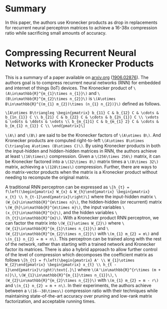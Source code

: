 # Summary #

In this paper, the authors use Kronecker products as drop in replacements for
recurrent neural perceptron matrices to achieve a 16-38x compression ratio
while sacrificing small amounts of accuracy.

# Compressing Recurrent Neural Networks with Kronecker Products #

This is a summary of a paper available on [arxiv.org][2] ([1906.02876][1]). The
authors goal is to compress recurrent neural networks (RNN) for embedded and
internet of things (IoT) devices. The Kronecker product of
`\(A\in\mathbb{R}^{m_{1}\times n_{1}}\)` and
`\(B\in\mathbb{R}^{m_{2}\times n_{2}}\)` is
`\(A\otimes B\in\mathbb{R}^{(m_{1} m_{2})\times (n_{1} n_{2})}\)` defined as
follows.

`\[A\otimes B\triangleq
\begin{pmatrix}
b_{11} C & b_{12} C & \cdots & b_{1n_{1}} C \\
b_{21} C & b_{22} C & \cdots & b_{2n_{1}} C \\
\vdots & \vdots & \ddots & \vdots \\
b_{m_{1}1} C & b_{m_{1} 2} C & \cdots & b_{m_{1} n_{1}} C \\
\end{pmatrix}\]`

`\(A\)` and `\(B\)` are said to be the Kronecker factors of `\(A\otimes B\)`.
And Kronecker products are computed right-to-left
`\(A\otimes B\otimes C\triangleq A\otimes (B\otimes C)\)`. By using Kronecker
products in both the input-hidden and hidden-hidden matrices in RNN, the
authors achieve at least `\(16\times\)` compression. Given a
`\(256\times 256\)` matrix, it can be Kronecker factored into a
`\(32\times 8\)` matrix times a  `\(8\times 32\)` matrix, achieving a
`\(128\times\)` compression. Further, there are ways to do matrix-vector
products when the matrix is a Kronecker product without needing to recompute
the original matrix.

A traditional RNN perceptron can be expressed as
`\[h_{t} = f\left(\begin{pmatrix} W_{x} & W_{h}\end{pmatrix}
\begin{pmatrix} x_{t} \\ h_{t-1}\end{pmatrix}\right)\]` where the input-hidden
matrix `\(W_{x}\in\mathbb{R}^{m\times n}\)`, the hidden-hidden (or recurrent)
matrix `\(W_{h}\in\mathbb{R}^{m\times m}\)`, the input variables
`\(x_{t}\in\mathbb{R}^{n}\)`, and the hidden variables
`\(h_{t}\in\mathbb{R}^{m}\)`. With a Kronecker product RNN perceptron, we can
factor the matrix into `\(W_{1}\otimes W_{2}\)` where
`\(W_{1}\in\mathbb{R}^{m_{1}\times n_{1}}\)` and
`\(W_{2}\in\mathbb{R}^{m_{2}\times n_{2}}\)` with `\(m_{1} m_{2} = m\)` and 
`\(n_{1} n_{2} = m + n\)`. This perceptron can be trained along with the rest
of the network, rather than starting with a trained network and Kronecker
factor its matrices. There is also a hybrid approach to allow further control
of the level of compression which decomposes the coefficient matrix as follows
`\[h_{t} = f\left(\begin{pmatrix} A' \\ W_{1}\otimes W_{2}\end{pmatrix}
\begin{pmatrix} x_{t} \\ h_{t - 1}\end{pmatrix}\right)\text{.}\]` where
`\(A'\in\mathbb{R}^{r\times (m + n)}\)`,
`\(W_{1}\in\mathbb{R}^{m_{1}\times n_{1}}\)`,
`\(W_{2}\in\mathbb{R}^{m_{2}\times n_{2}}\)` with `\(m_{1} m_{2} = m - r\)` and
`\(n_{1} n_{2} = m + n\)`. In their experiments, the authors achieve between a
`\(16--38\times\)` compression ratio with their techniques while maintaining
state-of-the-art accuracy over pruning and low-rank matrix factorization, and
acceptable running times.

[1]: https://arxiv.org/abs/1906.02876 
[2]: https://arxiv.org/
<!--
spell-checker:ignore mathbb pmatrix 
-->
